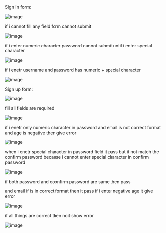 Sign In form:


![image](https://github.com/runtime-error786/Assignment-1/assets/123109871/43755357-a2e8-4502-ba47-5c35f5ae002a)


if i cannot fill any field form cannot submit


![image](https://github.com/runtime-error786/Assignment-1/assets/123109871/f2d56812-6364-4690-a429-cac3f88f3582)


if i enter numeric character password cannot submit until i enter special character


![image](https://github.com/runtime-error786/Assignment-1/assets/123109871/8bcbad26-6ea3-4bdb-8855-75356139d58d)



if i enetr username and password has numeric + special character



![image](https://github.com/runtime-error786/Assignment-1/assets/123109871/68c3088d-0f4e-491c-a6c8-7cb30bf70cbb)



Sign up form:



![image](https://github.com/runtime-error786/Assignment-1/assets/123109871/4e66a192-1838-4908-b6c7-e4e1d15a885b)


fill all fields are required


![image](https://github.com/runtime-error786/Assignment-1/assets/123109871/6e684d84-47c1-4283-af25-5b1d59997f09)


if i enetr only numeric character in password and email is not correct format and age is negative then give error



![image](https://github.com/runtime-error786/Assignment-1/assets/123109871/ee3968bd-a6e3-478c-b02a-da73e4276fe0)



when i enetr special character in password field it pass but it not match the confirm password because i cannot enter special character in confirm password 



![image](https://github.com/runtime-error786/Assignment-1/assets/123109871/510ccb0b-6ab7-49a9-98fa-b3f02af4bd60)



if both password and copnfirm password are same then pass

and email if is in correct format then it pass 
if i enter negative age it give error



![image](https://github.com/runtime-error786/Assignment-1/assets/123109871/49be8c1b-919b-42bc-8f3e-e304df894346)


if all things are correct then noit show error


![image](https://github.com/runtime-error786/Assignment-1/assets/123109871/98166721-765b-416a-8e07-11bdac966391)



